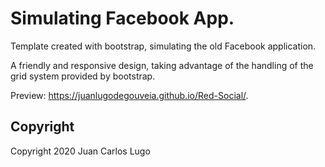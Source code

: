 # Simulating Facebook App.

Template created with bootstrap, simulating the old Facebook application.

A friendly and responsive design, taking advantage of the handling of the grid system provided by bootstrap.

Preview: https://juanlugodegouveia.github.io/Red-Social/.

## Copyright

Copyright 2020 Juan Carlos Lugo
